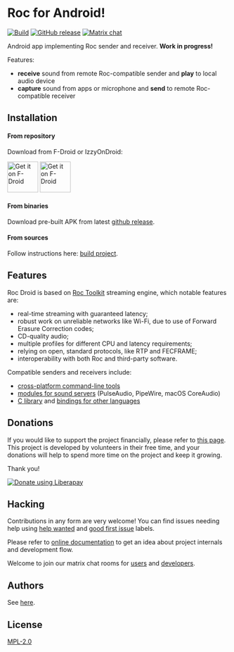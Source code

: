 # Roc for Android!

[![Build](https://github.com/roc-streaming/roc-droid/actions/workflows/build.yml/badge.svg)](https://github.com/roc-streaming/roc-droid/actions/workflows/build.yml) [![GitHub release](https://img.shields.io/github/release/roc-streaming/roc-droid.svg)](https://github.com/roc-streaming/roc-droid/releases) [![Matrix chat](https://matrix.to/img/matrix-badge.svg)](https://app.element.io/#/room/#roc-streaming:matrix.org)

Android app implementing Roc sender and receiver. **Work in progress!**

Features:

* **receive** sound from remote Roc-compatible sender and **play** to local audio device
* **capture** sound from apps or microphone and **send** to remote Roc-compatible receiver

## Installation

#### From repository

Download from F-Droid or IzzyOnDroid:

[<img src="https://fdroid.gitlab.io/artwork/badge/get-it-on.png"
     alt="Get it on F-Droid"
     height="70">](https://f-droid.org/packages/org.rocstreaming.rocdroid/)
[<img src="https://gitlab.com/IzzyOnDroid/repo/-/raw/master/assets/IzzyOnDroid.png"
     alt="Get it on F-Droid"
     height="70">](https://apt.izzysoft.de/fdroid/index/apk/org.rocstreaming.rocdroid)

#### From binaries

Download pre-built APK from latest [github release](https://github.com/roc-streaming/roc-droid/releases/latest).

#### From sources

Follow instructions here: [build project](https://roc-streaming.org/droid/building/build_project).

## Features

Roc Droid is based on [Roc Toolkit](https://github.com/roc-streaming/roc-toolkit) streaming engine, which notable features are:

* real-time streaming with guaranteed latency;
* robust work on unreliable networks like Wi-Fi, due to use of Forward Erasure Correction codes;
* CD-quality audio;
* multiple profiles for different CPU and latency requirements;
* relying on open, standard protocols, like RTP and FECFRAME;
* interoperability with both Roc and third-party software.

Compatible senders and receivers include:

* [cross-platform command-line tools](https://roc-streaming.org/toolkit/docs/tools/command_line_tools.html)
* [modules for sound servers](https://roc-streaming.org/toolkit/docs/tools/sound_server_modules.html) (PulseAudio, PipeWire, macOS CoreAudio)
* [C library](https://roc-streaming.org/toolkit/docs/api.html) and [bindings for other languages](https://roc-streaming.org/toolkit/docs/api/bindings.html)

## Donations

If you would like to support the project financially, please refer to [this page](https://roc-streaming.org/toolkit/docs/about_project/sponsors.html). This project is developed by volunteers in their free time, and your donations will help to spend more time on the project and keep it growing.

Thank you!

<a href="https://liberapay.com/roc-streaming"><img alt="Donate using Liberapay" src="https://liberapay.com/assets/widgets/donate.svg"></a>

## Hacking

Contributions in any form are very welcome! You can find issues needing help using [help wanted](https://github.com/roc-streaming/roc-droid/labels/help%20wanted) and [good first issue](https://github.com/roc-streaming/roc-droid/labels/good%20first%20issue) labels.

Please refer to [online documentation](https://roc-streaming.org/droid/) to get an idea about project internals and development flow.

Welcome to join our matrix chat rooms for [users](https://app.element.io/#/room/#roc-streaming:matrix.org) and [developers](https://app.element.io/#/room/#roc-streaming-dev:matrix.org).

Authors
-------

See [here](https://github.com/roc-streaming/roc-droid/graphs/contributors).

License
-------

[MPL-2.0](LICENSE)
